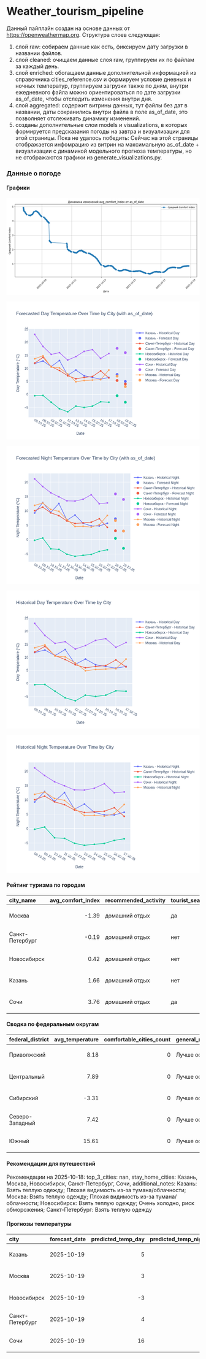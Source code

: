 # Weather_tourism_pipeline
Данный пайплайн создан на основе данных от https://openweathermap.org.
Структура слоев следующая:
  1) слой raw: 
  собираем данные как есть, фиксируем дату загрузки в названии файлов.
  2) слой cleaned:
  очищаем данные слоя raw, группируем их по файлам за каждый день.
  3) слой enriched:
  обогащаем данные дополнительной информацией из справочника cities_reference.csv и формируем условие дневных и ночных температур,
  группируем загрузки также по дням, внутри ежедневного файла можно ориентироваться по дате загрузки as_of_date, чтобы отследить изменения внутри дня.
  4) слой aggregated:
   содержит витрины данных, тут файлы без дат в названии, даты сохранились внутри файла в поле as_of_date, это позволняет отслеживать динамику изменений.
  6) созданы дополнительные слои models и visualizations, в которых формируется предсказания погоды на завтра и визуализации для этой страницы.
  Пока не удалось победить: Сейчас на этой страницы отображается инфомрацию из витрин на максимальную as_of_date + визуализации с динамикой модельного прогноза температуры, 
  но не отображаются графики из generate_visualizations.py.
<!-- WEATHER DATA START -->
### Данные о погоде

#### Графики
![Comfort Index Trend](data/visualizations/comfort_index_trend.png)

![Forecasted Day Temperature](data/visualizations/forecasted_day_temperature.png)

![Forecasted Night Temperature](data/visualizations/forecasted_night_temperature.png)

![Historical Day Temperature](data/visualizations/historical_day_temperature.png)

![Historical Night Temperature](data/visualizations/historical_night_temperature.png)

#### Рейтинг туризма по городам
| city_name       |   avg_comfort_index | recommended_activity   | tourist_season_match   | tourism_season   | tour_recommendation       | as_of_date          |
|:----------------|--------------------:|:-----------------------|:-----------------------|:-----------------|:--------------------------|:--------------------|
| Москва          |               -1.39 | домашний отдых         | да                     | Круглогодично    | домашний отдых в сезон    | 2025-10-18 20:33:00 |
| Санкт-Петербург |               -0.19 | домашний отдых         | нет                    | Май-Сентябрь     | домашний отдых вне сезона | 2025-10-18 20:33:00 |
| Новосибирск     |                0.42 | домашний отдых         | нет                    | Июнь-Август      | домашний отдых вне сезона | 2025-10-18 20:33:00 |
| Казань          |                1.66 | домашний отдых         | нет                    | Май-Сентябрь     | домашний отдых вне сезона | 2025-10-18 20:33:00 |
| Сочи            |                3.76 | домашний отдых         | да                     | Май-Октябрь      | домашний отдых в сезон    | 2025-10-18 20:33:00 |

#### Сводка по федеральным округам
| federal_district   |   avg_temperature |   comfortable_cities_count | general_recommendation   | as_of_date          |
|:-------------------|------------------:|---------------------------:|:-------------------------|:--------------------|
| Приволжский        |              8.18 |                          0 | Лучше остаться дома      | 2025-10-18 20:33:00 |
| Центральный        |              7.89 |                          0 | Лучше остаться дома      | 2025-10-18 20:33:00 |
| Сибирский          |             -3.31 |                          0 | Лучше остаться дома      | 2025-10-18 20:33:00 |
| Северо-Западный    |              7.42 |                          0 | Лучше остаться дома      | 2025-10-18 20:33:00 |
| Южный              |             15.61 |                          0 | Лучше остаться дома      | 2025-10-18 20:33:00 |

#### Рекомендации для путешествий
Рекомендации на 2025-10-18: top_3_cities: nan, stay_home_cities: Казань, Москва, Новосибирск, Санкт-Петербург, Сочи, additional_notes: Казань: Взять теплую одежду; Плохая видимость из-за тумана/облачности; Москва: Взять теплую одежду; Плохая видимость из-за тумана/облачности; Новосибирск: Взять теплую одежду; Очень холодно, риск обморожения; Санкт-Петербург: Взять теплую одежду

#### Прогнозы температуры
| city            | forecast_date   |   predicted_temp_day |   predicted_temp_night | model_type       | as_of_date          |
|:----------------|:----------------|---------------------:|-----------------------:|:-----------------|:--------------------|
| Казань          | 2025-10-19      |                    5 |                      3 | LinearRegression | 2025-10-18 20:33:48 |
| Москва          | 2025-10-19      |                    3 |                      3 | LinearRegression | 2025-10-18 20:33:48 |
| Новосибирск     | 2025-10-19      |                   -3 |                     -3 | LinearRegression | 2025-10-18 20:33:48 |
| Санкт-Петербург | 2025-10-19      |                    4 |                      3 | LinearRegression | 2025-10-18 20:33:48 |
| Сочи            | 2025-10-19      |                   16 |                     14 | LinearRegression | 2025-10-18 20:33:48 |


<!-- WEATHER DATA END -->
